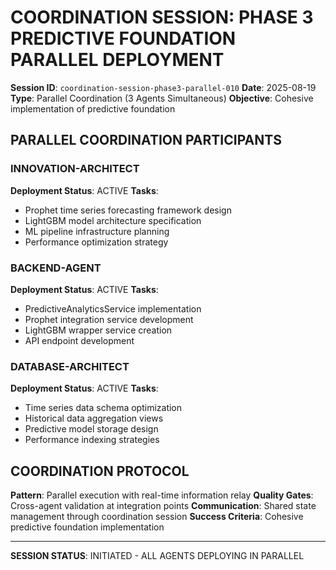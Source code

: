 # COORDINATION SESSION: PHASE 3 PREDICTIVE FOUNDATION PARALLEL DEPLOYMENT
**Session ID**: `coordination-session-phase3-parallel-010`
**Date**: 2025-08-19
**Type**: Parallel Coordination (3 Agents Simultaneous)
**Objective**: Cohesive implementation of predictive foundation

## PARALLEL COORDINATION PARTICIPANTS

### **INNOVATION-ARCHITECT**
**Deployment Status**: ACTIVE
**Tasks**:
- Prophet time series forecasting framework design
- LightGBM model architecture specification
- ML pipeline infrastructure planning
- Performance optimization strategy

### **BACKEND-AGENT**
**Deployment Status**: ACTIVE
**Tasks**:
- PredictiveAnalyticsService implementation
- Prophet integration service development
- LightGBM wrapper service creation
- API endpoint development

### **DATABASE-ARCHITECT**
**Deployment Status**: ACTIVE
**Tasks**:
- Time series data schema optimization
- Historical data aggregation views
- Predictive model storage design
- Performance indexing strategies

## COORDINATION PROTOCOL
**Pattern**: Parallel execution with real-time information relay
**Quality Gates**: Cross-agent validation at integration points
**Communication**: Shared state management through coordination session
**Success Criteria**: Cohesive predictive foundation implementation

---
**SESSION STATUS**: INITIATED - ALL AGENTS DEPLOYING IN PARALLEL